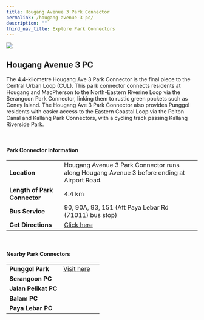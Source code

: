 ```yaml
---
title: Hougang Avenue 3 Park Connector
permalink: /hougang-avenue-3-pc/
description: ""
third_nav_title: Explore Park Connectors
---
```

![](/images/hougang%20ave%203%20pc.jpg)

## Hougang Avenue 3 PC

The 4.4-kilometre Hougang Ave 3 Park Connector is the final piece to the Central Urban Loop (CUL). This park connector connects residents at Hougang and MacPherson to the North-Eastern Riverine Loop via the Serangoon Park Connector, linking them to rustic green pockets such as Coney Island. The Hougang Ave 3 Park Connector also provides Punggol residents with easier access to the Eastern Coastal Loop via the Pelton Canal and Kallang Park Connectors, with a cycling track passing Kallang Riverside Park.

<br>

#### Park Connector Information

| | | |
| -------- | -------- | -------- |
| **Location**   | Hougang Avenue 3 Park Connector runs along Hougang Avenue 3 before ending at Airport Road.     |  
|**Length of Park Connector**| 4.4 km  |
**Bus Service** |90, 90A, 93, 151 (Aft Paya Lebar Rd (71011) bus stop)| |
| **Get Directions** | [Click here](https://www.onemap.gov.sg/main/v2/?lat=1.3339658397083116&amp;lng=103.88930236992194) | |

<br>	

#### Nearby Park Connectors

|   |  |  |
| -------- | -------- | -------- |
| **Punggol Park** | [Visit here](https://www.nparks.gov.sg/gardens-parks-and-nature/parks-and-nature-reserves/punggol-park) | | 
| **Serangoon PC** | |
| **Jalan Pelikat PC** | | 
| **Balam PC** | | 
| **Paya Lebar PC** | |